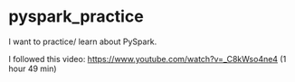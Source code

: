 # pyspark_practice
I want to practice/ learn about PySpark.

I followed this video: https://www.youtube.com/watch?v=_C8kWso4ne4 (1 hour 49 min)